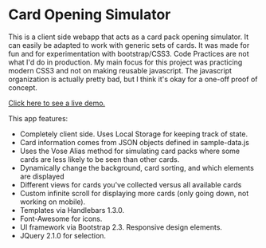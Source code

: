 Card Opening Simulator
===
This is a client side webapp that acts as a card pack opening simulator. It can easily be adapted to work with generic sets of cards. It was made for fun and for experimentation with bootstrap/CSS3. Code Practices are not what I'd do in production. My main focus for this project was practicing modern CSS3 and not on making reusable javascript. The javascript organization is actually pretty bad, but I think it's okay for a one-off proof of concept.

[Click here to see a live demo.](http://kumodori.com/card-opening-simulator/)

This app features:
- Completely client side. Uses Local Storage for keeping track of state.
- Card information comes from JSON objects defined in sample-data.js
- Uses the Vose Alias method for simulating card packs where some cards are less likely to be seen than other cards.
- Dynamically change the background, card sorting, and which elements are displayed
- Different views for cards you've collected versus all available cards
- Custom infinite scroll for displaying more cards (only going down, not working on mobile).
- Templates via Handlebars 1.3.0.
- Font-Awesome for icons.
- UI framework via Bootstrap 2.3. Responsive design elements.
- JQuery 2.1.0 for selection.